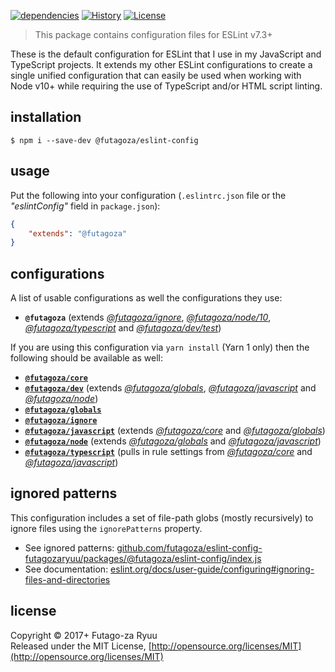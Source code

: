 [![dependencies](https://img.shields.io/david/futagoza/eslint-config-futagozaryuu.svg?path=packages/@futagoza/eslint-config)](https://david-dm.org/futagoza/eslint-config-futagozaryuu?path=packages/@futagoza/eslint-config)
[![History](https://img.shields.io/badge/history-CHANGELOG.md-orange.svg)](https://github.com/futagoza/eslint-config-futagozaryuu/blob/master/CHANGELOG.md)
[![License](https://img.shields.io/badge/license-mit-blue.svg)](https://opensource.org/licenses/MIT)

> This package contains configuration files for ESLint v7.3+<br>

These is the default configuration for ESLint that I use in my JavaScript and TypeScript projects. It extends my other ESLint configurations to create a single unified configuration that can easily be used when working with Node v10+ while requiring the use of TypeScript and/or HTML script linting.

## installation

```console
$ npm i --save-dev @futagoza/eslint-config
```

## usage

Put the following into your configuration (`.eslintrc.json` file or the _"eslintConfig"_ field in `package.json`):

```json
{
    "extends": "@futagoza"
}
```

## configurations

A list of usable configurations as well the configurations they use:

- __`@futagoza`__ (extends _[@futagoza/ignore][ECI]_, _[@futagoza/node/10][ECN]_, _[@futagoza/typescript][ECT]_ and _[@futagoza/dev/test][ECD]_)

If you are using this configuration via `yarn install` (Yarn 1 only) then the following should be available as well:

- __[`@futagoza/core`][ECC]__
- __[`@futagoza/dev`][ECD]__ (extends _[@futagoza/globals][ECG]_, _[@futagoza/javascript][ECJ]_ and _[@futagoza/node][ECN]_)
- __[`@futagoza/globals`][ECG]__
- __[`@futagoza/ignore`][ECI]__
- __[`@futagoza/javascript`][ECJ]__ (extends _[@futagoza/core][ECC]_ and _[@futagoza/globals][ECG]_)
- __[`@futagoza/node`][ECN]__  (extends _[@futagoza/globals][ECG]_ and _[@futagoza/javascript][ECJ]_)
- __[`@futagoza/typescript`][ECT]__ (pulls in rule settings from _[@futagoza/core][ECC]_ and _[@futagoza/javascript][ECJ]_)

[ECC]: https://www.npmjs.com/package/@futagoza/eslint-config-core
[ECD]: https://www.npmjs.com/package/@futagoza/eslint-config-dev
[ECG]: https://www.npmjs.com/package/@futagoza/eslint-config-globals
[ECI]: https://www.npmjs.com/package/@futagoza/eslint-config-ignore
[ECJ]: https://www.npmjs.com/package/@futagoza/eslint-config-javascript
[ECN]: https://www.npmjs.com/package/@futagoza/eslint-config-node
[ECT]: https://www.npmjs.com/package/@futagoza/eslint-config-typescript

## ignored patterns

This configuration includes a set of file-path globs (mostly recursively) to ignore files using the `ignorePatterns` property.

- See ignored patterns: [github.com/futagoza/eslint-config-futagozaryuu/packages/@futagoza/eslint-config/index.js](https://github.com/futagoza/eslint-config-futagozaryuu/blob/master/packages/%40futagoza/eslint-config/index.js)
- See documentation: [eslint.org/docs/user-guide/configuring#ignoring-files-and-directories](https://eslint.org/docs/user-guide/configuring#ignoring-files-and-directories)

## license

Copyright © 2017+ Futago-za Ryuu<br>
Released under the MIT License, [http://opensource.org/licenses/MIT](http://opensource.org/licenses/MIT)
